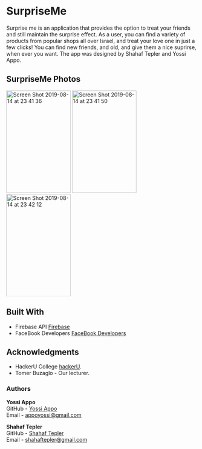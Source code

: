 # SurpriseMe

Surprise me is an application that provides the option to treat your friends and still maintain the surprise effect.
As a user, you can find a variety of products from popular shops all over Israel, and treat your love one in just a few clicks!
You can find new friends, and old, and give them a nice suprirse, when ever you want.
The app was designed by Shahaf Tepler and Yossi Appo.


## SurpriseMe Photos
<img width="170" height="270" alt="Screen Shot 2019-08-14 at 23 41 36" src="https://user-images.githubusercontent.com/48557304/63055748-470ce780-beef-11e9-8caa-e57fbaeff323.png"> 
<img width="170" height="270" alt="Screen Shot 2019-08-14 at 23 41 50" src="https://user-images.githubusercontent.com/48557304/63055828-66a41000-beef-11e9-9d27-58cf2f154fb1.png">
<img width="170" height="270" alt="Screen Shot 2019-08-14 at 23 42 12" src="https://user-images.githubusercontent.com/48557304/63055850-73286880-beef-11e9-82dc-478088a0cfc7.png">


## Built With

- Firebase API [Firebase](https://firebase.google.com/)
- FaceBook Developers [FaceBook Developers](https://developers.facebook.com/)

## Acknowledgments

- HackerU College [hackerU](https://hackeru.co.il).
- Tomer Buzaglo - Our lecturer.


### Authors
**Yossi Appo**\
GitHub - [Yossi Appo](https://github.com/ya19)\
Email - <appoyossi@gmail.com>

**Shahaf Tepler**\
GitHub - [Shahaf Tepler](https://github.com/shahaftepler)\
Email - <shahaftepler@gmail.com>
